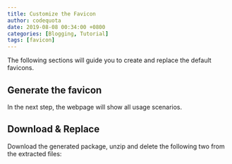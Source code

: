 ```yaml
---
title: Customize the Favicon
author: codequota
date: 2019-08-08 00:34:00 +0800
categories: [Blogging, Tutorial]
tags: [favicon]
---
```


The following sections will guide you to create and replace the default favicons.

## Generate the favicon

In the next step, the webpage will show all usage scenarios.

## Download & Replace

Download the generated package, unzip and delete the following two from the extracted files:
